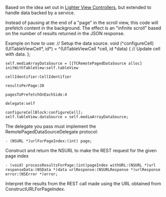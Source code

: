 Based on the idea set out in [Lighter View Controllers](http://www.objc.io/issue-1/lighter-view-controllers.html), but extended to handle data backed by a service. 

Instead of pausing at the end of a "page" in the scroll view, this code will prefetch content in the background. The effect is an "infinite scroll" based on the number of results returned in the JSON response.

Example on how to use:
    // Setup the data source.
    void (^configureCell)(UITableViewCell*, id*) = ^(UITableViewCell *cell, id *data) {
		// Update cell with data.
    };


    self.mediaArrayDataSource = [[TCRemotePagedDataSource alloc] initWithTableView:self.tableView
                                                                    cellIdentifier:CellIdentifier
                                                                    resultsPerPage:20
                                                         pagesToPrefetchOnEachSide:4
                                                                          delegate:self
                                                                configureCellBlock:configureCell];
    self.tableView.dataSource = self.mediaArrayDataSource;
	
	
	
The delegate you pass must implement the RemotePagedDataSourceDelegate protocol:

	- (NSURL *)urlForPageIndex:(int) page;
Construct and return the NSURL to make the REST request for the given page index

	- (void) processResultsForPage:(int)pageIndex withURL:(NSURL *)url responseData:(NSData *)data urlResponse:(NSURLResponse *)urlResponse error:(NSError *)error;
Interpret the results from the REST call made using the URL obtained from ConstructURLForPageIndex.
